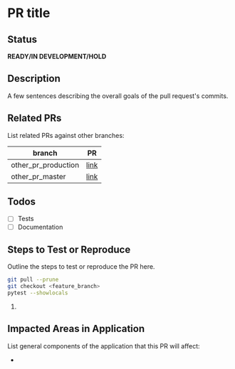 # PR title

## Status
**READY/IN DEVELOPMENT/HOLD**

## Description
A few sentences describing the overall goals of the pull request's commits.

## Related PRs
List related PRs against other branches:

branch | PR
------ | ------
other_pr_production | [link]()
other_pr_master | [link]()

## Todos
- [ ] Tests
- [ ] Documentation

## Steps to Test or Reproduce
Outline the steps to test or reproduce the PR here.

```sh
git pull --prune
git checkout <feature_branch>
pytest --showlocals
```

1.

## Impacted Areas in Application
List general components of the application that this PR will affect:

*
